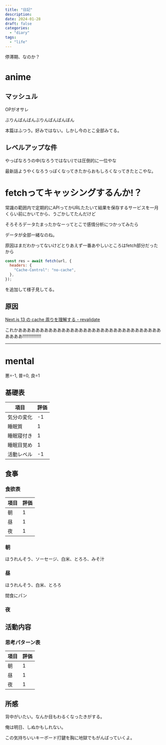 ```yaml
---
title: "日記"
description:
date: 2024-01-28
draft: false
categories:
  - "diary"
tags:
  - "life"
---
```


停滞期、なのか？

# anime

## マッシュル

OPがオサレ

ぶりんばんばんぶりんばんばんぼん

本篇はふつう。好みではない。しかし今のとこ全部みてる。

## レベルアップな件

やっぱなろうの中(なろうではない)では圧倒的に一位やな

最新話ようやくなろうっぽくなってきたからおもしろくなってきたとこやな。

# fetchってキャッシングするんか!？

常識の範囲内で定期的にAPIってかURLたたいて結果を保存するサービスを一月くらい前にかいてから、うごかしてたんだけど

そろそろデータたまったかなーってとこで感情分析につかってみたら

データが全部一緒なのね。

原因はまだわかってないけどとりあえず一番あやしいところはfetch部分だったから

```javascript
const res = await fetch(url, {
  headers: {
    "Cache-Control": "no-cache",
  },
});
```

を追加して様子見してる。

## 原因

[Next.js 13 の cache 周りを理解する - revalidate](https://zenn.dev/cybozu_frontend/articles/next-caching-revalidate)

これかあああああああああああああああああああああああああああああああああああああ!!!!!!!!!!!!!!!

---

# mental

悪=-1, 普=0, 良=1

## 基礎表

| 項目       | 評価 |
| ---------- | ---- |
| 気分の変化 | -1   |
| 睡眠質     | 1    |
| 睡眠寝付き | 1    |
| 睡眠目覚め | 1    |
| 活動レベル | -1   |

## 食事

### 食欲表

| 項目 | 評価 |
| ---- | ---- |
| 朝   | 1    |
| 昼   | 1    |
| 夜   | 1    |

### 朝

ほうれんそう、ソーセージ、白米、とろろ、みそ汁

### 昼

ほうれんそう、白米、とろろ

間食にパン

### 夜

## 活動内容

### 思考パターン表

| 項目 | 評価 |
| ---- | ---- |
| 朝   | 1    |
| 昼   | 1    |
| 夜   | 1    |

## 所感

背中がいたい。なんか目もわるくなったきがする。

俺は明日、しぬかもしれない。

この気持ちいいキーボード打鍵を胸に地獄でもがんばっていくよ。
